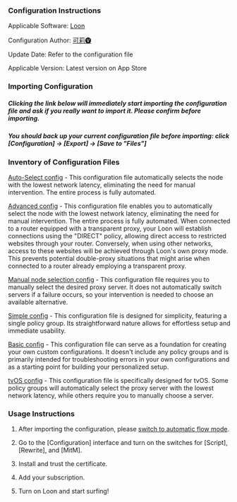 ### Configuration Instructions

Applicable Software: [Loon](https://apps.apple.com/app/loon/id1373567447)

Configuration Author: [可莉🅥](https://t.me/iKeLee)

Update Date: Refer to the configuration file

Applicable Version: Latest version on App Store

### Importing Configuration

##### Clicking the link below will immediately start importing the configuration file and ask if you really want to import it. Please confirm before importing.

##### You should back up your current configuration file before importing: click [Configuration] → [Export] → [Save to "Files"]


### Inventory of Configuration Files

[Auto-Select config](loon://import?sub=https://gitlab.com/lodepuly/ProxyResource-/raw/master/Tool/Loon/Config/Loon_Auto-Select_Configuration_By_iKeLee.conf) - This configuration file automatically selects the node with the lowest network latency, eliminating the need for manual intervention. The entire process is fully automated.

[Advanced config](loon://import?sub=https://gitlab.com/lodepuly/ProxyResource-/raw/master/Tool/Loon/Config/Loon_Advanced_Configuration_By_iKeLee.conf) - This configuration file enables you to automatically select the node with the lowest network latency, eliminating the need for manual intervention. The entire process is fully automated. When connected to a router equipped with a transparent proxy, your Loon will establish connections using the "DIRECT" policy, allowing direct access to restricted websites through your router. Conversely, when using other networks, access to these websites will be achieved through Loon's own proxy mode. This prevents potential double-proxy situations that might arise when connected to a router already employing a transparent proxy.

[Manual node selection config](loon://import?sub=https://gitlab.com/lodepuly/ProxyResource-/raw/master/Tool/Loon/Config/Loon_Selection_Configuration_By_iKeLee.conf) - This configuration file requires you to manually select the desired proxy server. It does not automatically switch servers if a failure occurs, so your intervention is needed to choose an available alternative.

[Simple config](loon://import?sub=https://gitlab.com/lodepuly/ProxyResource-/raw/master/Tool/Loon/Config/Loon_Simple_Configuration_By_iKeLee.conf) - This configuration file is designed for simplicity, featuring a single policy group. Its straightforward nature allows for effortless setup and immediate usability.

[Basic config](loon://import?sub=https://gitlab.com/lodepuly/ProxyResource-/raw/master/Tool/Loon/Config/Loon_Basic_Configuration_By_iKeLee.conf) - This configuration file can serve as a foundation for creating your own custom configurations. It doesn't include any policy groups and is primarily intended for troubleshooting errors in your own configurations and as a starting point for building your personalized setup.

[tvOS config](loon://import?sub=https://gitlab.com/lodepuly/ProxyResource-/raw/master/Tool/Loon/Config/Loon_tvOS_Configuration_By_iKeLee.conf) - This configuration file is specifically designed for tvOS. Some policy groups will automatically select the proxy server with the lowest network latency, while others require you to manually choose a server.

### Usage Instructions

1. After importing the configuration, please [switch to automatic flow mode](https://www.nsloon.com/openloon/flowmodel=filter).

2. Go to the [Configuration] interface and turn on the switches for [Script], [Rewrite], and [MitM].

3. Install and trust the certificate.

4. Add your subscription.

5. Turn on Loon and start surfing! 